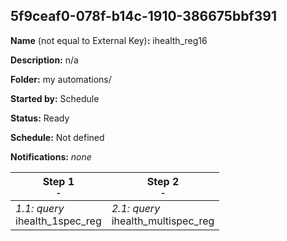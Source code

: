 ## 5f9ceaf0-078f-b14c-1910-386675bbf391

**Name** (not equal to External Key)**:** ihealth_reg16

**Description:** n/a

**Folder:** my automations/

**Started by:** Schedule

**Status:** Ready

**Schedule:** Not defined

**Notifications:** _none_


| Step 1<br>_<small>-</small>_ | Step 2<br>_<small>-</small>_ |
| --- | --- |
| _1.1: query_<br>ihealth_1spec_reg | _2.1: query_<br>ihealth_multispec_reg |

